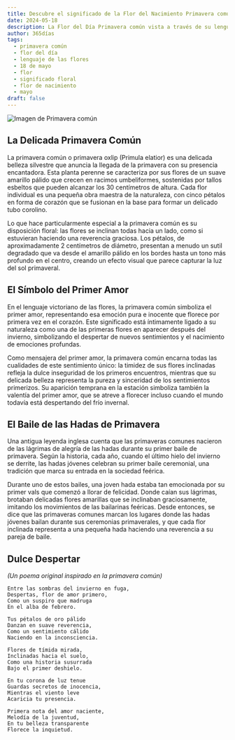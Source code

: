 ```yaml
---
title: Descubre el significado de la Flor del Nacimiento Primavera común del 18 de mayo
date: 2024-05-18
description: La Flor del Día Primavera común vista a través de su lenguaje floral e historias
author: 365días
tags:
  - primavera común
  - flor del día
  - lenguaje de las flores
  - 18 de mayo
  - flor
  - significado floral
  - flor de nacimiento
  - mayo
draft: false
---
```


![Imagen de Primavera común](https://cdn.pixabay.com/photo/2021/05/13/11/57/oxslip-6250682_1280.jpg#center#center)


## La Delicada Primavera Común

La primavera común o primavera oxlip (Primula elatior) es una delicada belleza silvestre que anuncia la llegada de la primavera con su presencia encantadora. Esta planta perenne se caracteriza por sus flores de un suave amarillo pálido que crecen en racimos umbeliformes, sostenidas por tallos esbeltos que pueden alcanzar los 30 centímetros de altura. Cada flor individual es una pequeña obra maestra de la naturaleza, con cinco pétalos en forma de corazón que se fusionan en la base para formar un delicado tubo corolino.

Lo que hace particularmente especial a la primavera común es su disposición floral: las flores se inclinan todas hacia un lado, como si estuvieran haciendo una reverencia graciosa. Los pétalos, de aproximadamente 2 centímetros de diámetro, presentan a menudo un sutil degradado que va desde el amarillo pálido en los bordes hasta un tono más profundo en el centro, creando un efecto visual que parece capturar la luz del sol primaveral.

## El Símbolo del Primer Amor

En el lenguaje victoriano de las flores, la primavera común simboliza el primer amor, representando esa emoción pura e inocente que florece por primera vez en el corazón. Este significado está íntimamente ligado a su naturaleza como una de las primeras flores en aparecer después del invierno, simbolizando el despertar de nuevos sentimientos y el nacimiento de emociones profundas.

Como mensajera del primer amor, la primavera común encarna todas las cualidades de este sentimiento único: la timidez de sus flores inclinadas refleja la dulce inseguridad de los primeros encuentros, mientras que su delicada belleza representa la pureza y sinceridad de los sentimientos primerizos. Su aparición temprana en la estación simboliza también la valentía del primer amor, que se atreve a florecer incluso cuando el mundo todavía está despertando del frío invernal.

## El Baile de las Hadas de Primavera

Una antigua leyenda inglesa cuenta que las primaveras comunes nacieron de las lágrimas de alegría de las hadas durante su primer baile de primavera. Según la historia, cada año, cuando el último hielo del invierno se derrite, las hadas jóvenes celebran su primer baile ceremonial, una tradición que marca su entrada en la sociedad feérica.

Durante uno de estos bailes, una joven hada estaba tan emocionada por su primer vals que comenzó a llorar de felicidad. Donde caían sus lágrimas, brotaban delicadas flores amarillas que se inclinaban graciosamente, imitando los movimientos de las bailarinas feéricas. Desde entonces, se dice que las primaveras comunes marcan los lugares donde las hadas jóvenes bailan durante sus ceremonias primaverales, y que cada flor inclinada representa a una pequeña hada haciendo una reverencia a su pareja de baile.

## Dulce Despertar
*(Un poema original inspirado en la primavera común)*

```
Entre las sombras del invierno en fuga,
Despertas, flor de amor primero,
Como un suspiro que madruga
En el alba de febrero.

Tus pétalos de oro pálido
Danzan en suave reverencia,
Como un sentimiento cálido
Naciendo en la inconsciencia.

Flores de tímida mirada,
Inclinadas hacia el suelo,
Como una historia susurrada
Bajo el primer deshielo.

En tu corona de luz tenue
Guardas secretos de inocencia,
Mientras el viento leve
Acaricia tu presencia.

Primera nota del amor naciente,
Melodía de la juventud,
En tu belleza transparente
Florece la inquietud.
```